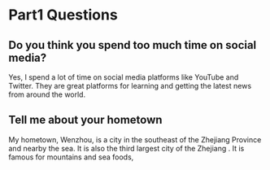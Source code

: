 # Part1 Questions

## Do you think you spend too much time on social media?

Yes, I spend a lot of time on social media platforms like YouTube and Twitter. They are great platforms for learning and getting the latest news from around the world.

## Tell me about your hometown

My hometown, Wenzhou, is a city in the southeast of the Zhejiang Province and nearby the sea. It is also the third largest city of the Zhejiang . It is famous for mountains and sea foods,
